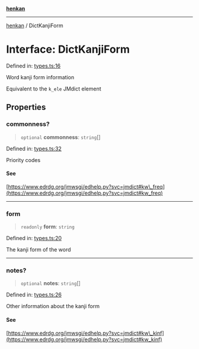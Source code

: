 [**henkan**](../README.md)

***

[henkan](../README.md) / DictKanjiForm

# Interface: DictKanjiForm

Defined in: [types.ts:16](https://github.com/Ronokof/Henkan/blob/a8409ff59a4d15090def2ea20c6de370a8a9f4b3/src/types.ts#L16)

Word kanji form information

Equivalent to the `k_ele` JMdict element

## Properties

### commonness?

> `optional` **commonness**: `string`[]

Defined in: [types.ts:32](https://github.com/Ronokof/Henkan/blob/a8409ff59a4d15090def2ea20c6de370a8a9f4b3/src/types.ts#L32)

Priority codes

#### See

[https://www.edrdg.org/jmwsgi/edhelp.py?svc=jmdict#kw\_freq](https://www.edrdg.org/jmwsgi/edhelp.py?svc=jmdict#kw_freq)

***

### form

> `readonly` **form**: `string`

Defined in: [types.ts:20](https://github.com/Ronokof/Henkan/blob/a8409ff59a4d15090def2ea20c6de370a8a9f4b3/src/types.ts#L20)

The kanji form of the word

***

### notes?

> `optional` **notes**: `string`[]

Defined in: [types.ts:26](https://github.com/Ronokof/Henkan/blob/a8409ff59a4d15090def2ea20c6de370a8a9f4b3/src/types.ts#L26)

Other information about the kanji form

#### See

[https://www.edrdg.org/jmwsgi/edhelp.py?svc=jmdict#kw\_kinf](https://www.edrdg.org/jmwsgi/edhelp.py?svc=jmdict#kw_kinf)
